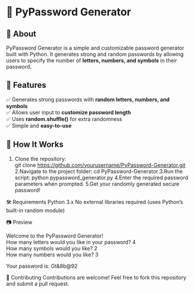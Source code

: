 # 🔐 PyPassword Generator  

## 📌 About  
PyPassword Generator is a simple and customizable password generator built with Python. It generates strong and random passwords by allowing users to specify the number of **letters, numbers, and symbols** in their password.  

## 🚀 Features  
✅ Generates strong passwords with **random letters, numbers, and symbols**  
✅ Allows user input to **customize password length**  
✅ Uses **random.shuffle()** for extra randomness  
✅ Simple and **easy-to-use**  

## 🎯 How It Works  
1. Clone the repository:  
   git clone https://github.com/yourusername/PyPassword-Generator.git
2.Navigate to the project folder:
   cd PyPassword-Generator
3.Run the script:
  python pypassword_generator.py
4.Enter the required password parameters when prompted.
5.Get your randomly generated secure password!

🛠️ Requirements
Python 3.x
No external libraries required (uses Python’s built-in random module)

📷 Preview

Welcome to the PyPassword Generator!  
How many letters would you like in your password? 4  
How many symbols would you like? 2  
How many numbers would you like? 3  

Your password is: Gt&8b@92

🤝 Contributing
Contributions are welcome! Feel free to fork this repository and submit a pull request.
